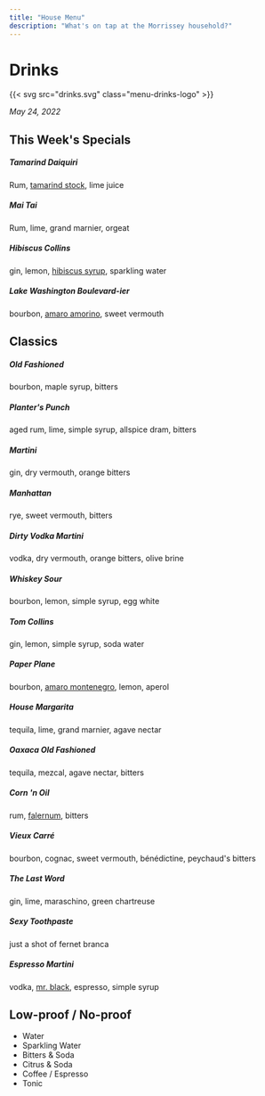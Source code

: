 ```yaml
---
title: "House Menu"
description: "What's on tap at the Morrissey household?"
---
```


# Drinks

{{< svg src="drinks.svg" class="menu-drinks-logo" >}}

_May 24, 2022_

## This Week's Specials

##### Tamarind Daiquiri

Rum, [tamarind stock](https://www.foodandwine.com/cocktails-spirits/tamarind-cocktails#45cf8e57563dceb429d1d4a6f5b99556), lime juice

##### Mai Tai

Rum, lime, grand marnier, orgeat

##### Hibiscus Collins

gin, lemon, [hibiscus syrup](https://imbibemagazine.com/recipe/summer-gimlet-recipe-van-down-by-the-river/), sparkling water

##### Lake Washington Boulevard-ier

bourbon, [amaro amorino](https://www.letterpressdistilling.com/cocktails/amaro-amorino-cocktails/), sweet vermouth

## Classics

##### Old Fashioned

bourbon, maple syrup, bitters

##### Planter's Punch

aged rum, lime, simple syrup, allspice dram, bitters

##### Martini

gin, dry vermouth, orange bitters

##### Manhattan

rye, sweet vermouth, bitters

##### Dirty Vodka Martini

vodka, dry vermouth, orange bitters, olive brine

##### Whiskey Sour

bourbon, lemon, simple syrup, egg white

##### Tom Collins

gin, lemon, simple syrup, soda water

##### Paper Plane

bourbon, [amaro montenegro](https://www.amaromontenegro.com/en), lemon, aperol

##### House Margarita

tequila, lime, grand marnier, agave nectar

##### Oaxaca Old Fashioned

tequila, mezcal, agave nectar, bitters

##### Corn 'n Oil

rum, [falernum](https://alpenz.com/product-falernum.html), bitters

##### Vieux Carré

bourbon, cognac, sweet vermouth, bénédictine, peychaud's bitters

##### The Last Word

gin, lime, maraschino, green chartreuse

##### Sexy Toothpaste

just a shot of fernet branca

##### Espresso Martini

vodka, [mr. black](https://mrblack.co/us/), espresso, simple syrup

## Low-proof / No-proof

- Water
- Sparkling Water
- Bitters & Soda
- Citrus & Soda
- Coffee / Espresso
- Tonic
